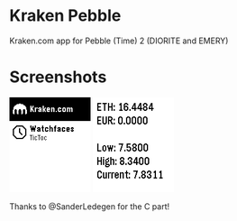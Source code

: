 # Kraken Pebble
Kraken.com app for Pebble (Time) 2 (DIORITE and EMERY)

# Screenshots
![Screenshot 1](https://github.com/wimvdc/KrakenPebble/blob/master/sc1.png)
![Screenshot 2](https://github.com/wimvdc/KrakenPebble/blob/master/sc2.png)

Thanks to @SanderLedegen for the C part!
